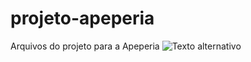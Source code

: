 # projeto-apeperia
Arquivos do projeto para a Apeperia
<img src="MachineLearning.webp" alt="Texto alternativo">
